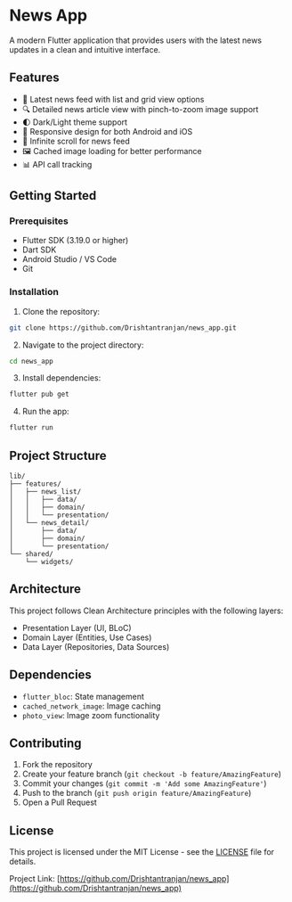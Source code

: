 # News App

A modern Flutter application that provides users with the latest news updates in a clean and intuitive interface.

## Features

- 📰 Latest news feed with list and grid view options
- 🔍 Detailed news article view with pinch-to-zoom image support
- 🌓 Dark/Light theme support
- 📱 Responsive design for both Android and iOS
- 🔄 Infinite scroll for news feed
- 🖼️ Cached image loading for better performance
- 📊 API call tracking

## Getting Started

### Prerequisites

- Flutter SDK (3.19.0 or higher)
- Dart SDK
- Android Studio / VS Code
- Git

### Installation

1. Clone the repository:
```bash
git clone https://github.com/Drishtantranjan/news_app.git
```

2. Navigate to the project directory:
```bash
cd news_app
```

3. Install dependencies:
```bash
flutter pub get
```

4. Run the app:
```bash
flutter run
```

## Project Structure

```
lib/
├── features/
│   ├── news_list/
│   │   ├── data/
│   │   ├── domain/
│   │   └── presentation/
│   └── news_detail/
│       ├── data/
│       ├── domain/
│       └── presentation/
└── shared/
    └── widgets/
```

## Architecture

This project follows Clean Architecture principles with the following layers:
- Presentation Layer (UI, BLoC)
- Domain Layer (Entities, Use Cases)
- Data Layer (Repositories, Data Sources)

## Dependencies

- `flutter_bloc`: State management
- `cached_network_image`: Image caching
- `photo_view`: Image zoom functionality


## Contributing

1. Fork the repository
2. Create your feature branch (`git checkout -b feature/AmazingFeature`)
3. Commit your changes (`git commit -m 'Add some AmazingFeature'`)
4. Push to the branch (`git push origin feature/AmazingFeature`)
5. Open a Pull Request

## License

This project is licensed under the MIT License - see the [LICENSE](LICENSE) file for details.

Project Link: [https://github.com/Drishtantranjan/news_app](https://github.com/Drishtantranjan/news_app)
